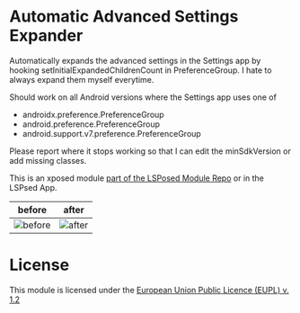 # Automatic Advanced Settings Expander
Automatically expands the advanced settings in the Settings app by hooking setInitialExpandedChildrenCount in PreferenceGroup. I hate to always expand them myself everytime.

Should work on all Android versions where the Settings app uses one of

- androidx.preference.PreferenceGroup
- android.preference.PreferenceGroup
- android.support.v7.preference.PreferenceGroup

Please report where it stops working so that I can edit the minSdkVersion or add missing classes.

This is an xposed module [part of the LSPosed Module Repo](https://github.com/Xposed-Modules-Repo/de.binarynoise.automaticadvancedsettingsexpander) or in the LSPsed App.

| before | after |
|--------|-------|
|![before](https://user-images.githubusercontent.com/50302352/156211967-6d72f9c2-4185-4e75-8e88-0dc9b282945e.png)|![after](https://user-images.githubusercontent.com/50302352/156211962-ced38048-4970-4fa4-bdb0-51fcba2b4f6a.png)|



# License
This module is licensed under the [European Union Public Licence (EUPL) v. 1.2](https://joinup.ec.europa.eu/collection/eupl/eupl-text-eupl-12)
